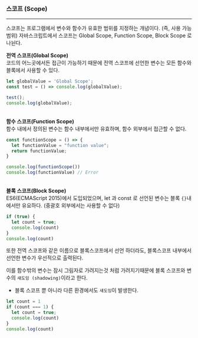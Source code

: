 ### 스코프 (Scope)

---
스코프는 프로그램에서 변수와 함수가 유효한 범위를 지정하는 개념이다. (즉, 사용 가능 범위) 자바스크립트에서 스코프는 Global Scope, Function Scope, Block Scope 로 나뉜다.

**전역 스코프(Global Scope)**  
코드의 어느곳에서든 접근이 가능하기 때문에 전역 스코프에 선언한 변수는 모든 함수와 블록에서 사용할 수 있다.

```javascript
let globalValue = 'Global Scope';
const test = () => console.log(globalValue);

test();
console.log(globalValue);
```

<br>**함수 스코프(Function Scope)**  
함수 내에서 정의된 변수는 함수 내부에서만 유효하며, 함수 외부에서 접근할 수 없다.

```javascript
const functionScope = () => {
  let functionValue = "function value";
  return functionValue;
}

console.log(functionScope())
console.log(functionValue) // Error
```

<br>**블록 스코프(Block Scope)**  
ES6(ECMAScript 2015)에서 도입되었으며, let 과 const 로 선언된 변수는 블록 `{}`내에서만 유요하다. (중괄호 외부에서는 사용할 수 없다)

```javascript
if (true) {
  let count = true;
  console.log(count)
}
console.log(count)
```

또한 전역 스코프와 같은 이름으로 블록스코프에서 선언 하더라도,
블록스코프 내부에서 선언한 변수가 우선적으로 출력된다.

이를 함수밖의 변수는 잠시 그림자로 가려지는것 처럼 가려지기때문에 블록 스코프와 변수의 `섀도잉 (shadowing)`이라고 한다.
- 블록 스코프 뿐 아니라 다른 환경에서도 `섀도잉`이 발생한다.

```javascript
let count = 1
if (count === 1) {
  let count = true;
  console.log(count)
}
console.log(count)
```